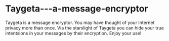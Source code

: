 # Taygeta---a-message-encryptor
Taygeta is a message encryptor. You may have thought of your Internet privacy more than once. Via the starslight of Taygeta you can hide your true intentsions in your messages by their encryption. Enjoy your use!
